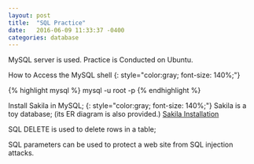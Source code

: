 ```yaml
---
layout: post
title:  "SQL Practice"
date:   2016-06-09 11:33:37 -0400
categories: database
---
```

MySQL server is used.
Practice is Conducted on Ubuntu. 

How to Access the MySQL shell
{: style="color:gray; font-size: 140%;"}

{% highlight mysql %}
mysql -u root -p
{% endhighlight %}

Install Sakila in MySQL;
{: style="color:gray; font-size: 140%;"}
Sakila is a toy database; (its ER diagram is also provided.)
[Sakila Installation][sakila-installation]

SQL DELETE is used to delete rows in a table; 

SQL parameters can be used to protect a web site from SQL injection attacks.



[sakila-installation]: https://dev.mysql.com/doc/sakila/en/sakila-installation.html
